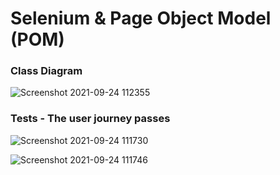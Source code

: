 # Selenium & Page Object Model (POM) 

### Class Diagram

![Screenshot 2021-09-24 112355](https://user-images.githubusercontent.com/55961303/134659793-bb44bdd3-8a33-44c9-a12e-4fa90f0442d9.png)

### Tests - The user journey passes

![Screenshot 2021-09-24 111730](https://user-images.githubusercontent.com/55961303/134659050-cd125c6d-21f0-4d73-83ef-74af045790e5.png)

![Screenshot 2021-09-24 111746](https://user-images.githubusercontent.com/55961303/134659117-b72fe248-2de3-48cf-a01d-c045ebad7ad3.png)



